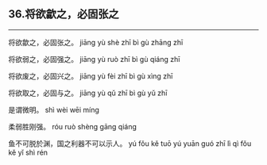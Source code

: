 ## 36.将欲歙之，必固张之
---


<ruby><rbc><rb> 将欲歙之，必固张之。 </rb></rbc>
  <rtc><rt>jiāng yù shè zhī bì gù zhāng zhī</rt></rtc>
</ruby>

<ruby><rbc><rb> 将欲弱之，必固强之。 </rb></rbc>
  <rtc><rt>jiāng yù ruò zhī bì gù qiáng zhī</rt></rtc>
</ruby>

<ruby><rbc><rb> 将欲废之，必固兴之。 </rb></rbc>
  <rtc><rt>jiāng yù fèi zhī bì gù xìng zhī</rt></rtc>
</ruby>

<ruby><rbc><rb> 将欲取之，必固与之。 </rb></rbc>
  <rtc><rt>jiāng yù qǔ zhī bì gù yǔ zhī</rt></rtc>
</ruby>

<ruby><rbc><rb> 是谓微明。 </rb></rbc>
  <rtc><rt>shì wèi wēi míng</rt></rtc>
</ruby>

<ruby><rbc><rb> 柔弱胜刚强。 </rb></rbc>
  <rtc><rt>róu ruò shèng gāng qiáng</rt></rtc>
</ruby>

<ruby><rbc><rb> 鱼不可脱於渊，国之利器不可以示人。 </rb></rbc>
  <rtc><rt>yú fǒu kě tuō yú yuān guó zhī lì qì fǒu kě yǐ shì rén</rt></rtc>
</ruby>

<ruby><rbc><rb>   </rb></rbc>
  <rtc><rt> </rt></rtc>
</ruby>

